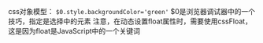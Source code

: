 css对象模型：
`$0.style.backgroundColor='green'`
$0是浏览器调试器中的一个技巧，指定是选择中的元素
注意，在动态设置float属性时，需要使用cssFloat，这是因为float是JavaScript中的一个关键词
